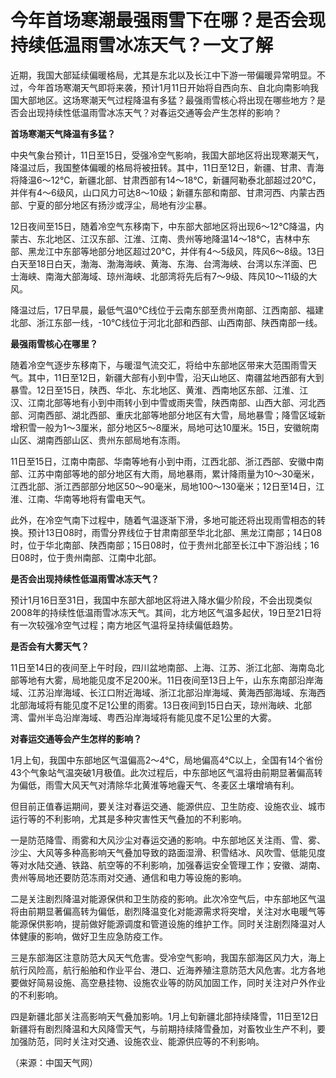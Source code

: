# 今年首场寒潮最强雨雪下在哪？是否会现持续低温雨雪冰冻天气？一文了解

近期，我国大部延续偏暖格局，尤其是东北以及长江中下游一带偏暖异常明显。不过，今年首场寒潮天气即将来袭，预计1月11日开始将自西向东、自北向南影响我国大部地区。这场寒潮天气过程降温有多猛？最强雨雪核心将出现在哪些地方？是否会出现持续性低温雨雪冰冻天气？对春运交通等会产生怎样的影响？

**首场寒潮天气降温有多猛？**

中央气象台预计，11日至15日，受强冷空气影响，我国大部地区将出现寒潮天气，降温过后，我国整体偏暖的格局将被扭转。其中，11日至12日，新疆、甘肃、青海将降温6～12℃，新疆北部、甘肃西部有14～18℃，新疆阿勒泰北部超过20℃，并伴有4～6级风，山口风力可达8～10级；新疆东部和南部、甘肃河西、内蒙古西部、宁夏的部分地区有扬沙或浮尘，局地有沙尘暴。

12日夜间至15日，随着冷空气东移南下，中东部大部地区将出现6～12℃降温，内蒙古、东北地区、江汉东部、江淮、江南、贵州等地降温14～18℃，吉林中东部、黑龙江中东部等地部分地区超过20℃，并伴有4～5级风，阵风6～8级。13日白天至18日白天，渤海、渤海海峡、黄海、东海、台湾海峡、台湾以东洋面、巴士海峡、南海大部海域、琼州海峡、北部湾将先后有7～9级、阵风10～11级的大风。

降温过后，17日早晨，最低气温0℃线位于云南东部至贵州南部、江西南部、福建北部、浙江东部一线，-10℃线位于河北北部和西部、山西南部、陕西南部一线。

**最强雨雪核心在哪里？**

随着冷空气逐步东移南下，与暖湿气流交汇，将给中东部地区带来大范围雨雪天气。其中，11日至12日，新疆大部有小到中雪，沿天山地区、南疆盆地西部有大到暴雪。12日至15日，陕西、华北、东北地区、黄淮、西南地区东部、江淮、江汉、江南北部等地有小到中雨转小到中雪或雨夹雪，陕西南部、山西大部、河北西部、河南西部、湖北西部、重庆北部等地部分地区有大雪，局地暴雪；降雪区域新增积雪一般为1～3厘米，部分地区5～8厘米，局地可达10厘米。15日，安徽皖南山区、湖南西部山区、贵州东部局地有冻雨。

11日至15日，江南中南部、华南等地有小到中雨，江西北部、浙江西部、安徽中南部、江苏中南部等地的部分地区有大雨，局地暴雨，累计降雨量为10～30毫米，江西北部、浙江西部部分地区50～90毫米，局地100～130毫米；12日至14日，江淮、江南、华南等地将有雷电天气。

此外，在冷空气南下过程中，随着气温逐渐下滑，多地可能还将出现雨雪相态的转换。预计13日08时，雨雪分界线位于甘肃南部至华北北部、黑龙江南部；14日08时，位于华北南部、陕西南部；15日08时，位于贵州北部至长江中下游沿线；16日08时，位于贵州南部、江南中北部。

**是否会出现持续性低温雨雪冰冻天气？**

预计1月16日至31日，我国中东部大部地区将进入降水偏少阶段，不会出现类似2008年的持续性低温雨雪冰冻天气。其间，北方地区气温多起伏，19日至21日将有一次较强冷空气过程；南方地区气温将呈持续偏低趋势。

**是否会有大雾天气？**

11日至14日的夜间至上午时段，四川盆地南部、上海、江苏、浙江北部、海南岛北部等地有大雾，局地能见度不足200米。11日夜间至13日上午，山东东南部沿岸海域、江苏沿岸海域、长江口附近海域、浙江北部沿岸海域、黄海西部海域、东海西北部海域将有能见度不足1公里的雨雾。13日夜间到15日白天，琼州海峡、北部湾、雷州半岛沿岸海域、粤西沿岸海域将有能见度不足1公里的大雾。

**对春运交通等会产生怎样的影响？**

1月上旬，我国中东部地区气温偏高2～4℃，局地偏高4℃以上，全国有14个省份43个气象站气温突破1月极值。此次过程后，中东部地区气温将由前期显著偏高转为偏低，雨雪大风天气对清除华北黄淮等地霾天气、冬麦区土壤增墒有利。

但目前正值春运期间，要关注对春运交通、能源供应、卫生防疫、设施农业、城市运行等的不利影响，尤其是多种灾害性天气叠加的不利影响。

一是防范降雪、雨雾和大风沙尘对春运交通的影响。中东部地区关注雨、雪、雾、沙尘、大风等多种高影响天气叠加导致的路面湿滑、积雪结冰、风吹雪、低能见度等对水陆交通、铁路、航空等的不利影响，加强春运安全管理工作；安徽、湖南、贵州等局地还要防范冻雨对交通、通信和电力等设施的影响。

二是关注剧烈降温对能源保供和卫生防疫的影响。此次冷空气后，中东部地区气温将由前期显著偏高转为偏低，剧烈降温变化对能源需求将突增，关注对水电暖气等能源保供影响，提前做好能源调度和管道设施的维护工作。同时关注剧烈降温对人体健康的影响，做好卫生应急防疫工作。

三是东部海区注意防范大风天气危害。受冷空气影响，我国东部海区风力大，海上航行风险高，航行船舶和作业平台、港口、近海养殖注意防范大风危害。北方各地要做好简易设施、高空悬挂物、设施农业等的防风加固工作，同时关注对户外作业的不利影响。

四是新疆北部关注高影响天气叠加影响。1月上旬新疆北部持续降雪，11日至12日新疆将有剧烈降温和大风降雪天气，与前期持续降雪叠加，对畜牧业生产不利，要加强防范，同时关注对交通、设施农业、能源供应等的不利影响。

（来源：中国天气网）

